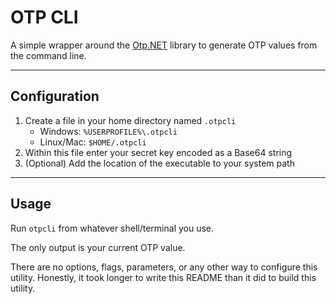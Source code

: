 # OTP CLI

A simple wrapper around the [Otp.NET](https://github.com/kspearrin/Otp.NET) library to generate OTP values from the command line.

----

## Configuration

1. Create a file in your home directory named `.otpcli`
   - Windows: `%USERPROFILE%\.otpcli`
   - Linux/Mac: `$HOME/.otpcli`
1. Within this file enter your secret key encoded as a Base64 string
1. (Optional) Add the location of the executable to your system path

----

## Usage

Run `otpcli` from whatever shell/terminal you use.

The only output is your current OTP value.

There are no options, flags, parameters, or any other way to configure this utility.  Honestly, it took longer to write this README than it did to build this utility.
